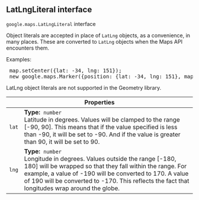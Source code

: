 <h2 id="LatLngLiteral"> LatLngLiteral interface </h2><p>
<code><span itemprop="path">google.maps</span>.<span itemprop="name">LatLngLiteral</span></code>
interface
</p><p>Object literals are accepted in place of <code>LatLng</code> objects, as a convenience, in many places. These are converted to <code>LatLng</code> objects when the Maps API encounters them. </p><p> Examples: </p><pre><div class="devsite-code-button-wrapper"><div class="devsite-code-button gc-analytics-event material-icons devsite-dark-code-button" data-category="Site-Wide Custom Events" data-label="Dark Code Toggle" track-type="exampleCode" track-name="darkCodeToggle" data-tooltip-align="b,c" data-tooltip="Dark code theme" aria-label="Dark code theme" data-title="Dark code theme"></div></div> map.setCenter({lat: -34, lng: 151});<br> new google.maps.Marker({position: {lat: -34, lng: 151}, map: map}); </pre><p class="note">LatLng object literals are not supported in the Geometry library.</p><p></p><div class="devsite-table-wrapper"><table class="properties responsive" summary="interface LatLngLiteral - Properties">
<thead>
<tr><th colspan="2">Properties</th>
</tr></thead>
<tbody>
<tr id="LatLngLiteral.lat">
<td><code><span>lat</span></code></td>
<td><div><strong>Type:</strong>&nbsp; <code>number</code></div>
<div class="desc">Latitude in degrees. Values will be clamped to the range [-90, 90]. This means that if the value specified is less than -90, it will be set to -90. And if the value is greater than 90, it will be set to 90.</div></td>
</tr>
<tr id="LatLngLiteral.lng">
<td><code><span>lng</span></code></td>
<td><div><strong>Type:</strong>&nbsp; <code>number</code></div>
<div class="desc">Longitude in degrees. Values outside the range [-180, 180] will be wrapped so that they fall within the range. For example, a value of -190 will be converted to 170. A value of 190 will be converted to -170. This reflects the fact that longitudes wrap around the globe.</div></td>
</tr>
</tbody>
</table></div>